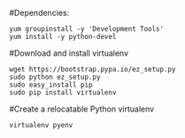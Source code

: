 #Dependencies:
```
yum groupinstall -y 'Development Tools'
yum install -y python-devel
```

#Download and install virtualenv
```
wget https://bootstrap.pypa.io/ez_setup.py
sudo python ez_setup.py
sudo easy_install pip
sudo pip install virtualenv
```

#Create a relocatable Python virtualenv
```
virtualenv pyenv
```
